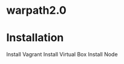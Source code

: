 warpath2.0
==========

Installation
===============
Install Vagrant
Install Virtual Box
Install Node

